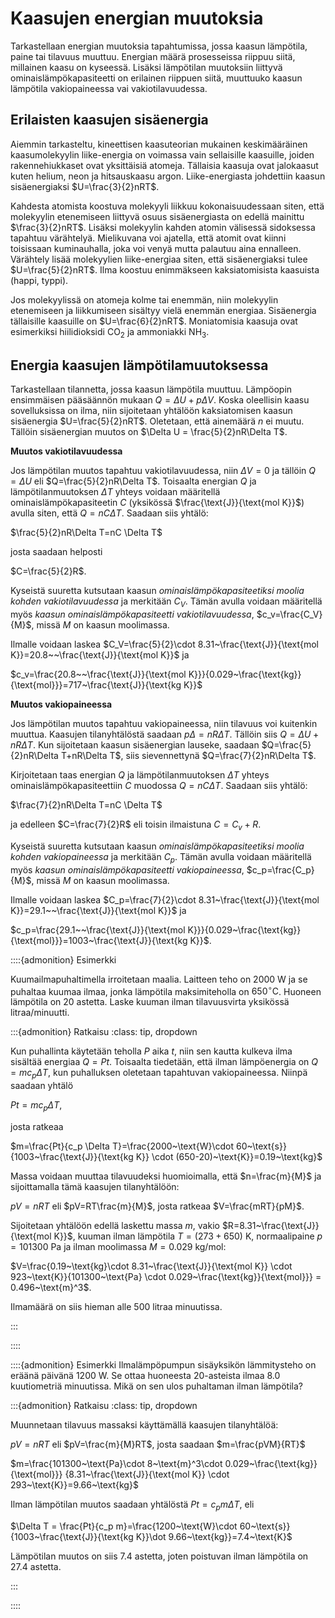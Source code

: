 # Kaasujen energian muutoksia

Tarkastellaan energian muutoksia tapahtumissa, jossa kaasun lämpötila, paine tai tilavuus muuttuu. Energian määrä prosesseissa riippuu siitä, millainen kaasu on kyseessä. Lisäksi lämpötilan muutoksiin liittyvä ominaislämpökapasiteetti on erilainen riippuen siitä, muuttuuko kaasun lämpötila vakiopaineessa vai vakiotilavuudessa.

## Erilaisten kaasujen sisäenergia

Aiemmin tarkasteltu, kineettisen kaasuteorian mukainen keskimääräinen kaasumolekyylin liike-energia on voimassa vain sellaisille kaasuille, joiden rakennehiukkaset ovat yksittäisiä atomeja. Tällaisia kaasuja ovat jalokaasut kuten helium, neon ja hitsauskaasu argon. Liike-energiasta johdettiin kaasun sisäenergiaksi $U=\frac{3}{2}nRT$.

Kahdesta atomista koostuva molekyyli liikkuu kokonaisuudessaan siten, että molekyylin etenemiseen liittyvä osuus sisäenergiasta on edellä mainittu $\frac{3}{2}nRT$. Lisäksi molekyylin kahden atomin välisessä sidoksessa tapahtuu värähtelyä. Mielikuvana voi ajatella, että atomit ovat kiinni toisissaan kuminauhalla, joka voi venyä mutta palautuu aina ennalleen. Värähtely lisää molekyylien liike-energiaa siten, että sisäenergiaksi tulee $U=\frac{5}{2}nRT$. Ilma koostuu enimmäkseen kaksiatomisista kaasuista (happi, typpi).

Jos molekyylissä on atomeja kolme tai enemmän, niin molekyylin etenemiseen ja liikkumiseen sisältyy vielä enemmän energiaa. Sisäenergia tällaisille kaasuille on $U=\frac{6}{2}nRT$. Moniatomisia kaasuja ovat esimerkiksi hiilidioksidi $\text{CO}_2$ ja ammoniakki $\text{NH}_3$.


## Energia kaasujen lämpötilamuutoksessa

Tarkastellaan tilannetta, jossa kaasun lämpötila muuttuu. Lämpöopin ensimmäisen pääsäännön mukaan $Q=\Delta U+p\Delta V$. Koska oleellisin kaasu sovelluksissa on ilma, niin sijoitetaan yhtälöön kaksiatomisen kaasun sisäenergia $U=\frac{5}{2}nRT$. Oletetaan, että ainemäärä $n$ ei muutu. Tällöin sisäenergian muutos on $\Delta U = \frac{5}{2}nR\Delta T$.

**Muutos vakiotilavuudessa**

Jos lämpötilan muutos tapahtuu vakiotilavuudessa, niin $\Delta V=0$ ja tällöin $Q=\Delta U$ eli $Q=\frac{5}{2}nR\Delta T$. Toisaalta energian $Q$ ja lämpötilanmuutoksen $\Delta T$ yhteys voidaan määritellä ominaislämpökapasiteetin $C$ (yksikössä $\frac{\text{J}}{\text{mol K}}$) avulla siten, että $Q=nC \Delta T$. Saadaan siis yhtälö:

$\frac{5}{2}nR\Delta T=nC \Delta T$

josta saadaan helposti

$C=\frac{5}{2}R$.

Kyseistä suuretta kutsutaan kaasun _ominaislämpökapasiteetiksi moolia kohden vakiotilavuudessa_ ja merkitään $C_V$. Tämän avulla voidaan määritellä myös _kaasun ominaislämpökapasiteetti vakiotilavuudessa_, $c_v=\frac{C_V}{M}$, missä $M$ on kaasun moolimassa.

Ilmalle voidaan laskea $C_V=\frac{5}{2}\cdot 8.31~\frac{\text{J}}{\text{mol K}}=20.8~~\frac{\text{J}}{\text{mol K}}$ ja

$c_v=\frac{20.8~~\frac{\text{J}}{\text{mol K}}}{0.029~\frac{\text{kg}}{\text{mol}}}=717~\frac{\text{J}}{\text{kg K}}$

**Muutos vakiopaineessa**

Jos lämpötilan muutos tapahtuu vakiopaineessa, niin tilavuus voi kuitenkin muuttua. Kaasujen tilanyhtälöstä saadaan $p\Delta = nR\Delta T$. Tällöin siis $Q=\Delta U + nR\Delta T$. Kun sijoitetaan kaasun sisäenergian lauseke, saadaan $Q=\frac{5}{2}nR\Delta T+nR\Delta T$, siis sievennettynä $Q=\frac{7}{2}nR\Delta T$.

Kirjoitetaan taas energian $Q$ ja lämpötilanmuutoksen $\Delta T$ yhteys ominaislämpökapasiteettiin $C$ muodossa $Q=nC \Delta T$. Saadaan siis yhtälö:

$\frac{7}{2}nR\Delta T=nC \Delta T$ 

ja edelleen $C=\frac{7}{2}R$ eli toisin ilmaistuna $C=C_v+R$.

Kyseistä suuretta kutsutaan kaasun _ominaislämpökapasiteetiksi moolia kohden vakiopaineessa_ ja merkitään $C_p$. Tämän avulla voidaan määritellä myös _kaasun ominaislämpökapasiteetti vakiopaineessa_, $c_p=\frac{C_p}{M}$, missä $M$ on kaasun moolimassa. 

Ilmalle voidaan laskea $C_p=\frac{7}{2}\cdot 8.31~\frac{\text{J}}{\text{mol K}}=29.1~~\frac{\text{J}}{\text{mol K}}$ ja

$c_p=\frac{29.1~~\frac{\text{J}}{\text{mol K}}}{0.029~\frac{\text{kg}}{\text{mol}}}=1003~\frac{\text{J}}{\text{kg K}}$.

::::{admonition} Esimerkki

Kuumailmapuhaltimella irroitetaan maalia. Laitteen teho on 2000 W ja se puhaltaa kuumaa ilmaa, jonka lämpötila maksimiteholla on $650^{\circ}\text{C}$. Huoneen lämpötila on 20 astetta. Laske kuuman ilman tilavuusvirta yksikössä litraa/minuutti.

:::{admonition} Ratkaisu
:class: tip, dropdown

Kun puhallinta käytetään teholla $P$ aika $t$, niin sen kautta kulkeva ilma sisältää energiaa $Q=Pt$. Toisaalta tiedetään, että ilman lämpöenergia on $Q=m c_p \Delta T$, kun puhalluksen oletetaan tapahtuvan vakiopaineessa. Niinpä saadaan yhtälö

$Pt=m c_p \Delta T$,

josta ratkeaa

$m=\frac{Pt}{c_p \Delta T}=\frac{2000~\text{W}\cdot 60~\text{s}}{1003~\frac{\text{J}}{\text{kg K}} \cdot (650-20)~\text{K}}=0.19~\text{kg}$

Massa voidaan muuttaa tilavuudeksi huomioimalla, että $n=\frac{m}{M}$ ja sijoittamalla tämä kaasujen tilanyhtälöön:

$pV=nRT$ eli $pV=RT\frac{m}{M}$, josta ratkeaa $V=\frac{mRT}{pM}$.

Sijoitetaan yhtälöön edellä laskettu massa $m$, vakio $R=8.31~\frac{\text{J}}{\text{mol K}}$, kuuman ilman lämpötila $T=(273+650)~\text{K}$, normaalipaine $p=101300~\text{Pa}$ ja ilman moolimassa $M=0.029~\text{kg/mol}$:

$V=\frac{0.19~\text{kg}\cdot 8.31~\frac{\text{J}}{\text{mol K}} \cdot 923~\text{K}}{101300~\text{Pa} \cdot 0.029~\frac{\text{kg}}{\text{mol}}} = 0.496~\text{m}^3$.

Ilmamäärä on siis hieman alle 500 litraa minuutissa.

:::

::::

::::{admonition} Esimerkki
Ilmalämpöpumpun sisäyksikön lämmitysteho on eräänä päivänä 1200 W. Se ottaa huoneesta 20-asteista ilmaa 8.0 kuutiometriä minuutissa. Mikä on sen ulos puhaltaman ilman lämpötila?

:::{admonition} Ratkaisu
:class: tip, dropdown
 
Muunnetaan tilavuus massaksi käyttämällä kaasujen tilanyhtälöä:

$pV = nRT$ eli $pV=\frac{m}{M}RT$, josta saadaan $m=\frac{pVM}{RT}$

$m=\frac{101300~\text{Pa}\cdot 8~\text{m}^3\cdot 0.029~\frac{\text{kg}}{\text{mol}}} {8.31~\frac{\text{J}}{\text{mol K}} \cdot 293~\text{K}}=9.66~\text{kg}$

Ilman lämpötilan muutos saadaan yhtälöstä $Pt=c_p m \Delta T$, eli

$\Delta T = \frac{Pt}{c_p m}=\frac{1200~\text{W}\cdot 60~\text{s}}{1003~\frac{\text{J}}{\text{kg K}}\dot 9.66~\text{kg}}=7.4~\text{K}$

Lämpötilan muutos on siis 7.4 astetta, joten poistuvan ilman lämpötila on 27.4 astetta.

:::

::::
